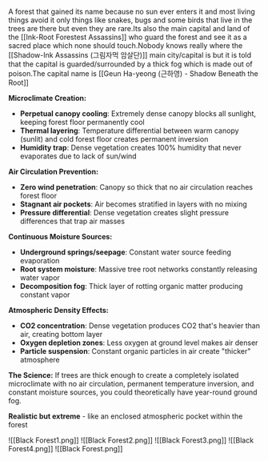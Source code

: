 A forest that gained its name because no sun ever enters it and most living things avoid it only things like snakes, bugs and some birds that live in the trees are there but even they are rare.Its also the main capital and land of the [[Ink-Root Forestest Assassins]] who guard the forest and see it as a sacred place which none should touch.Nobody knows really where the [[Shadow-Ink Assassins (그림자먹 암살단)]] main city/capital is but it is told that the capital is guarded/surrounded by a thick fog which is made out of poison.The capital name is [[Geun Ha-yeong (근하영) - Shadow Beneath the Root]]

**Microclimate Creation:**
- **Perpetual canopy cooling**: Extremely dense canopy blocks all sunlight, keeping forest floor permanently cool
- **Thermal layering**: Temperature differential between warm canopy (sunlit) and cold forest floor creates permanent inversion
- **Humidity trap**: Dense vegetation creates 100% humidity that never evaporates due to lack of sun/wind

**Air Circulation Prevention:**
- **Zero wind penetration**: Canopy so thick that no air circulation reaches forest floor
- **Stagnant air pockets**: Air becomes stratified in layers with no mixing
- **Pressure differential**: Dense vegetation creates slight pressure differences that trap air masses

**Continuous Moisture Sources:**
- **Underground springs/seepage**: Constant water source feeding evaporation
- **Root system moisture**: Massive tree root networks constantly releasing water vapor
- **Decomposition fog**: Thick layer of rotting organic matter producing constant vapor

**Atmospheric Density Effects:**
- **CO2 concentration**: Dense vegetation produces CO2 that's heavier than air, creating bottom layer
- **Oxygen depletion zones**: Less oxygen at ground level makes air denser
- **Particle suspension**: Constant organic particles in air create "thicker" atmosphere

**The Science:** If trees are thick enough to create a completely isolated microclimate with no air circulation, permanent temperature inversion, and constant moisture sources, you could theoretically have year-round ground fog.

**Realistic but extreme** - like an enclosed atmospheric pocket within the forest

![[Black Forest1.png]]
![[Black Forest2.png]]
![[Black Forest3.png]]
![[Black Forest4.png]]
![[Black Forest.png]]